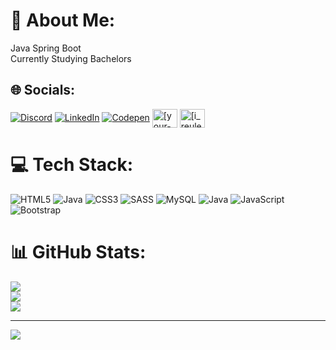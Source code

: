 # 💫 About Me:
Java Spring Boot<br>Currently Studying Bachelors


## 🌐 Socials:
[![Discord](https://img.shields.io/badge/Discord-%237289DA.svg?logo=discord&logoColor=white)](https://discord.gg/https://discord.gg/wXDCZaH6) [![LinkedIn](https://img.shields.io/badge/LinkedIn-%230077B5.svg?logo=linkedin&logoColor=white)](https://linkedin.com/in/ishwor-kr-reule) [![Codepen](https://img.shields.io/badge/Codepen-000000?style=for-the-badge&logo=codepen&logoColor=white)](https://codepen.io/Bibash-Reule) 
<a href="https://linkedin.com/in/[your-linkedin]" target="blank"><img align="center" src="https://raw.githubusercontent.com/rahuldkjain/github-profile-readme-generator/master/src/images/icons/Social/linked-in-alt.svg" alt="[your-linkedin]" height="30" width="40" /></a>
 <a href="https://x.com/[i_reule]" target="blank"><img align="center" src="https://raw.githubusercontent.com/rahuldkjain/github-profile-readme-generator/master/src/images/icons/Social/twitter-alt.svg" alt="[i_reule]" height="30" width="40" /></a>
# 💻 Tech Stack:
![HTML5](https://img.shields.io/badge/html5-%23E34F26.svg?style=for-the-badge&logo=html5&logoColor=white) ![Java](https://img.shields.io/badge/java-%23ED8B00.svg?style=for-the-badge&logo=openjdk&logoColor=white) ![CSS3](https://img.shields.io/badge/css3-%231572B6.svg?style=for-the-badge&logo=css3&logoColor=white) ![SASS](https://img.shields.io/badge/SASS-hotpink.svg?style=for-the-badge&logo=SASS&logoColor=white) ![MySQL](https://img.shields.io/badge/mysql-4479A1.svg?style=for-the-badge&logo=mysql&logoColor=white) ![Java](https://img.shields.io/badge/java-%23ED8B00.svg?style=for-the-badge&logo=openjdk&logoColor=white) ![JavaScript](https://img.shields.io/badge/javascript-%23323330.svg?style=for-the-badge&logo=javascript&logoColor=%23F7DF1E) ![Bootstrap](https://img.shields.io/badge/bootstrap-%238511FA.svg?style=for-the-badge&logo=bootstrap&logoColor=white)
# 📊 GitHub Stats:
![](https://github-readme-stats.vercel.app/api?username=ireule04&theme=dark&hide_border=false&include_all_commits=false&count_private=false)<br/>
![](https://github-readme-streak-stats.herokuapp.com/?user=ireule04&theme=dark&hide_border=false)<br/>
![](https://github-readme-stats.vercel.app/api/top-langs/?username=ireule04&theme=dark&hide_border=false&include_all_commits=false&count_private=false&layout=compact)

---
[![](https://visitcount.itsvg.in/api?id=ireule04&icon=0&color=0)](https://visitcount.itsvg.in)

<!-- Proudly created with GPRM ( https://gprm.itsvg.in ) -->
